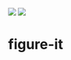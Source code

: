 ![](https://github.com/figure-it/figure-it/workflows/CI/badge.svg)
![](https://github.com/figure-it/figure-it/workflows/CD/badge.svg)

# figure-it
